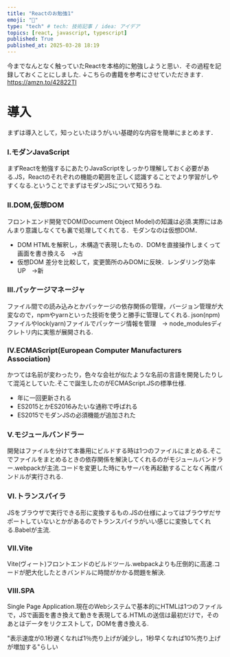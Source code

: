 ```yaml
---
title: "Reactのお勉強1"
emoji: "🙌"
type: "tech" # tech: 技術記事 / idea: アイデア
topics: [react, javascript, typescript]
published: True
published_at: 2025-03-28 18:19
---
```


今までなんとなく触っていたReactを本格的に勉強しようと思い．その過程を記録しておくことにしました.
↓こちらの書籍を参考にさせていただきます.
https://amzn.to/42822TI

# 導入
まずは導入として，知っといたほうがいい基礎的な内容を簡単にまとめます．
### Ⅰ.モダンJavaScript
まずReactを勉強するにあたりJavaScriptをしっかり理解しておく必要がある.JS，Reactのそれぞれの機能の範囲を正しく認識することでより学習がしやすくなる.ということでまずはモダンJSについて知ろうね.
### Ⅱ.DOM,仮想DOM
フロントエンド開発でDOM(Document Object Model)の知識は必須.実際にはあんまり意識しなくても裏で処理してくれてる．モダンなのは仮想DOM．
- DOM
    HTMLを解釈し，木構造で表現したもの．DOMを直接操作しまくって画面を書き換える　→古
- 仮想DOM
    差分を比較して，変更箇所のみDOMに反映．レンダリング効率UP　→新
### Ⅲ.パッケージマネージャ
ファイル間での読み込みとかパッケージの依存関係の管理，バージョン管理が大変なので，npmやyarnといった技術を使うと勝手に管理してくれる.
json(npm)ファイルやlock(yarn)ファイルでパッケージ情報を管理　-> node_modulesディクレトリ内に実態が展開される.
### Ⅳ.ECMAScript(European Computer Manufacturers Association)
かつては名前が変わったり，色々な会社が似たような名前の言語を開発したりして混沌としていた.そこで誕生したのがECMAScript.JSの標準仕様.
- 年に一回更新される
- ES2015とかES2016みたいな通称で呼ばれる
- ES2015でモダンJSの必須機能が追加された
### Ⅴ.モジュールバンドラー
開発はファイルを分けて本番用にビルドする時は1つのファイルにまとめる.そこでファイルをまとめるときの依存関係を解決してくれるのがモジュールバンドラー.webpackが主流.コードを変更した時にもサーバを再起動することなく再度バンドルが実行される.
### Ⅵ.トランスパイラ
JSをブラウザで実行できる形に変換するもの.JSの仕様によってはブラウザだサポートしていないとかがあるのでトランスパイラがいい感じに変換してくれる.Babelが主流.
### Ⅶ.Vite
Vite(ヴィート)フロントエンドのビルドツール.webpackよりも圧倒的に高速.コードが肥大化したときバンドルに時間がかかる問題を解決.
### Ⅷ.SPA
Single Page Application.現在のWebシステムで基本的にHTMLは1つのファイルで，JSで画面を書き換えて動きを表現してる.HTMLの送信は最初だけで，そのあとはデータをリクエストして，DOMを書き換える.


"表示速度が0.1秒遅くなれば1％売り上げが減少し，1秒早くなれば10%売り上げが増加する"らしい
